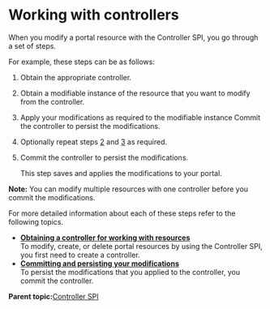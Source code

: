 # Working with controllers

When you modify a portal resource with the Controller SPI, you go through a set of steps.

For example, these steps can be as follows:

1.  Obtain the appropriate controller.

2.  Obtain a modifiable instance of the resource that you want to modify from the controller.

3.  Apply your modifications as required to the modifiable instance Commit the controller to persist the modifications.

4.  Optionally repeat steps [2](ctrlrapit_wrk.md#ctrlrapit_wrk_2) and [3](ctrlrapit_wrk.md#ctrlrapit_wrk_3) as required.

5.  Commit the controller to persist the modifications.

    This step saves and applies the modifications to your portal.


**Note:** You can modify multiple resources with one controller before you commit the modifications.

For more detailed information about each of these steps refer to the following topics.

-   **[Obtaining a controller for working with resources](../dev/ctrlrapit_obtn_ctrlr.md)**  
To modify, create, or delete portal resources by using the Controller SPI, you first need to create a controller.
-   **[Committing and persisting your modifications](../dev/ctrlrapit_comit.md)**  
To persist the modifications that you applied to the controller, you commit the controller.

**Parent topic:**[Controller SPI](../dev/ctrlrapic_ovu.md)

